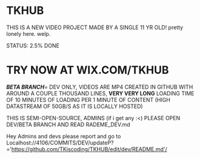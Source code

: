 # TKHUB ###
THIS IS A NEW VIDEO PROJECT MADE BY A SINGLE 11 YR OLD!
pretty lonely here. welp.

STATUS: 2.5% DONE

# TRY NOW AT WIX.COM/TKHUB ### 

***BETA BRANCH***= DEV ONLY, VIDEOS ARE MP4 CREATED IN GITHUB WITH AROUND A COUPLE THOUSAND LINES, **VERY VERY LONG** LOADING TIME OF 10 MINUTES OF LOADING PER 1 MINUTE OF CONTENT (HIGH DATASTREAM OF 50GB/S AS IT IS LOCALLY HOSTED) 


THIS IS SEMI-OPEN-SOURCE, ADMINS (if i get any :<) PLEASE OPEN DEV/BETA BRANCH AND READ RADEME_DEV.md

Hey Admins and devs please report and go to Localhost://4106/COMMITS/DEV/updateP?='https://github.com/TKiscoding/TKHUB/edit/dev/README.md'/
